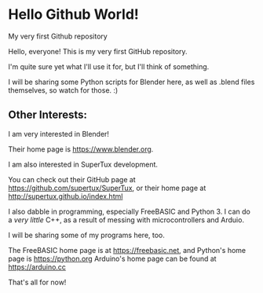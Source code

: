 # Hello Github World!
My very first Github repository

Hello, everyone! This is my very first GitHub repository.

I'm quite sure yet what I'll use it for, but I'll think of something.

I will be sharing some Python scripts for Blender here, as well as .blend files themselves, so watch for those. :)

## Other Interests:



I am very interested in Blender!

Their home page is https://www.blender.org.



I am also interested in SuperTux development.

You can check out their GitHub page at https://github.com/supertux/SuperTux, 
or their home page at http://supertux.github.io/index.html


I also dabble in programming, especially FreeBASIC and Python 3.
I can do a _very little_ C++, as a result of messing with microcontrollers and Arduio.

I will be sharing some of my programs here, too.

The FreeBASIC home page is at https://freebasic.net, and Python's home page is https://python.org
Arduino's home page can be found at https://arduino.cc


That's all for now!
